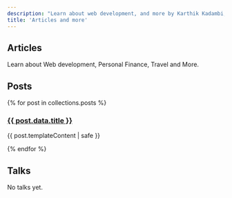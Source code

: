 ```yaml
---
description: "Learn about web development, and more by Karthik Kadambi, full stack web developer"
title: 'Articles and more'
---
```

<section class="section-inset" aria-label="Hero section for content">
  <div class="flow">
    <h1  class="header-branding">Articles</h1>
    <p>Learn about Web development, Personal Finance, Travel and More.</p>
  </div>
</section>
<section class="flow" aria-label="Latest posts">
  <h2  class="header-branding">Posts</h2>
  {% for post in collections.posts %}
      <article>
          <h3><a href="{{ post.url }}">{{ post.data.title }}</a></h3>
          <p>{{ post.templateContent | safe }}</p>
      </article>
  {% endfor %}
</section>
<section class="flow" aria-label="Latest talks">
  <h2  class="header-branding">Talks</h2>
  <p>No talks yet.</p>
</section>